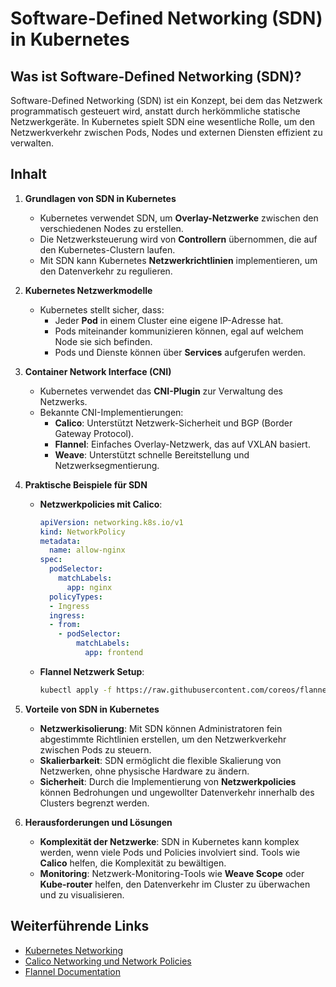 
# Software-Defined Networking (SDN) in Kubernetes

## Was ist Software-Defined Networking (SDN)?

Software-Defined Networking (SDN) ist ein Konzept, bei dem das Netzwerk programmatisch gesteuert wird, anstatt durch herkömmliche statische Netzwerkgeräte. In Kubernetes spielt SDN eine wesentliche Rolle, um den Netzwerkverkehr zwischen Pods, Nodes und externen Diensten effizient zu verwalten.

## Inhalt

1. **Grundlagen von SDN in Kubernetes**
    - Kubernetes verwendet SDN, um **Overlay-Netzwerke** zwischen den verschiedenen Nodes zu erstellen.
    - Die Netzwerksteuerung wird von **Controllern** übernommen, die auf den Kubernetes-Clustern laufen.
    - Mit SDN kann Kubernetes **Netzwerkrichtlinien** implementieren, um den Datenverkehr zu regulieren.

2. **Kubernetes Netzwerkmodelle**
    - Kubernetes stellt sicher, dass:
        - Jeder **Pod** in einem Cluster eine eigene IP-Adresse hat.
        - Pods miteinander kommunizieren können, egal auf welchem Node sie sich befinden.
        - Pods und Dienste können über **Services** aufgerufen werden.

3. **Container Network Interface (CNI)**
    - Kubernetes verwendet das **CNI-Plugin** zur Verwaltung des Netzwerks.
    - Bekannte CNI-Implementierungen:
        - **Calico**: Unterstützt Netzwerk-Sicherheit und BGP (Border Gateway Protocol).
        - **Flannel**: Einfaches Overlay-Netzwerk, das auf VXLAN basiert.
        - **Weave**: Unterstützt schnelle Bereitstellung und Netzwerksegmentierung.

4. **Praktische Beispiele für SDN**
    - **Netzwerkpolicies mit Calico**:
      ```yaml
      apiVersion: networking.k8s.io/v1
      kind: NetworkPolicy
      metadata:
        name: allow-nginx
      spec:
        podSelector:
          matchLabels:
            app: nginx
        policyTypes:
        - Ingress
        ingress:
        - from:
          - podSelector:
              matchLabels:
                app: frontend
      ```

    - **Flannel Netzwerk Setup**:
      ```bash
      kubectl apply -f https://raw.githubusercontent.com/coreos/flannel/master/Documentation/kube-flannel.yml
      ```

5. **Vorteile von SDN in Kubernetes**
    - **Netzwerkisolierung**: Mit SDN können Administratoren fein abgestimmte Richtlinien erstellen, um den Netzwerkverkehr zwischen Pods zu steuern.
    - **Skalierbarkeit**: SDN ermöglicht die flexible Skalierung von Netzwerken, ohne physische Hardware zu ändern.
    - **Sicherheit**: Durch die Implementierung von **Netzwerkpolicies** können Bedrohungen und ungewollter Datenverkehr innerhalb des Clusters begrenzt werden.

6. **Herausforderungen und Lösungen**
    - **Komplexität der Netzwerke**: SDN in Kubernetes kann komplex werden, wenn viele Pods und Policies involviert sind. Tools wie **Calico** helfen, die Komplexität zu bewältigen.
    - **Monitoring**: Netzwerk-Monitoring-Tools wie **Weave Scope** oder **Kube-router** helfen, den Datenverkehr im Cluster zu überwachen und zu visualisieren.

## Weiterführende Links

- [Kubernetes Networking](https://kubernetes.io/docs/concepts/cluster-administration/networking/)
- [Calico Networking und Network Policies](https://docs.projectcalico.org/)
- [Flannel Documentation](https://github.com/coreos/flannel)
